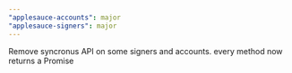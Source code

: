 ```yaml
---
"applesauce-accounts": major
"applesauce-signers": major
---
```


Remove syncronus API on some signers and accounts. every method now returns a Promise

